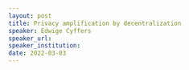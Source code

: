 ```yaml
---
layout: post
title: Privacy amplification by decentralization
speaker: Edwige Cyffers
speaker_url: 
speaker_institution: 
date: 2022-03-03
---
```

